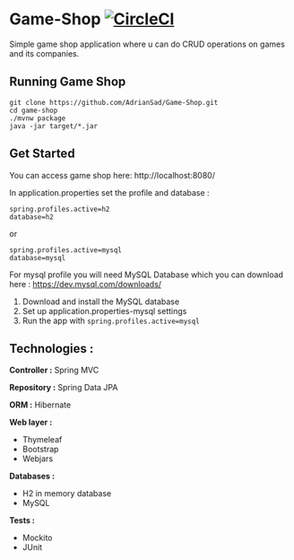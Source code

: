 # Game-Shop [![CircleCI](https://circleci.com/gh/AdrianSad/Game-Shop.svg?style=svg&circle-token=4dd285f47055803028fc8f1f90f70cb50c89820c)](<LINK>)

Simple game shop application where u can do CRUD operations on games and its companies.

## Running Game Shop
```
git clone https://github.com/AdrianSad/Game-Shop.git
cd game-shop
./mvnw package
java -jar target/*.jar
```
## Get Started

You can access game shop here: http://localhost:8080/

In application.properties set the profile and database : 
```
spring.profiles.active=h2
database=h2
```

or

```
spring.profiles.active=mysql
database=mysql
```

For mysql profile you will need MySQL Database which you can download here : https://dev.mysql.com/downloads/

1. Download and install the MySQL database
2. Set up application.properties-mysql settings
3. Run the app with `spring.profiles.active=mysql`

## Technologies : 

**Controller :** Spring MVC

**Repository :** Spring Data JPA

**ORM :** Hibernate


**Web layer :**

- Thymeleaf
- Bootstrap
- Webjars


**Databases :**

- H2 in memory database
- MySQL


**Tests :** 
- Mockito 
- JUnit 
